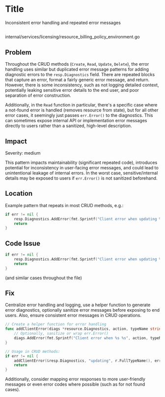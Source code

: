 # Title

Inconsistent error handling and repeated error messages

##

internal/services/licensing/resource_billing_policy_environment.go

## Problem

Throughout the CRUD methods (`Create`, `Read`, `Update`, `Delete`), the error handling uses similar but duplicated error message patterns for adding diagnostic errors to the `resp.Diagnostics` field. There are repeated blocks that capture an error, format a fairly generic error message, and return. However, there is some inconsistency, such as not logging detailed context, potentially leaking sensitive error details to the end user, and poor separation of error construction.

Additionally, in the `Read` function in particular, there's a specific case where a not-found error is handled (removes resource from state), but for all other error cases, it seemingly just passes `err.Error()` to the diagnostics. This can sometimes expose internal API or implementation error messages directly to users rather than a sanitized, high-level description.

## Impact

Severity: medium

This pattern impacts maintainability (significant repeated code), introduces potential for inconsistency in user-facing error messages, and could lead to unintentional leakage of internal errors. In the worst case, sensitive/internal details may be exposed to users if `err.Error()` is not sanitized beforehand.

## Location

Example pattern that repeats in most CRUD methods, e.g.:

```go
if err != nil {
	resp.Diagnostics.AddError(fmt.Sprintf("Client error when updating %s", r.FullTypeName()), err.Error())
	return
}
```

## Code Issue

```go
if err != nil {
	resp.Diagnostics.AddError(fmt.Sprintf("Client error when updating %s", r.FullTypeName()), err.Error())
	return
}
```
(and similar cases throughout the file)

## Fix

Centralize error handling and logging, use a helper function to generate error diagnostics, optionally sanitize error messages before exposing to end users. Also, ensure consistent error messages in CRUD operations.

```go
// Create a helper function for error handling
func addClientError(diags *resource.Diagnostics, action, typeName string, err error) {
	// Optionally, sanitize or wrap err.Error()
	diags.AddError(fmt.Sprintf("Client error when %s %s", action, typeName), err.Error())
}

// Usage in CRUD methods:
if err != nil {
	addClientError(&resp.Diagnostics, "updating", r.FullTypeName(), err)
	return
}
```

Additionally, consider mapping error responses to more user-friendly messages or even error codes where possible (such as for not found cases).
